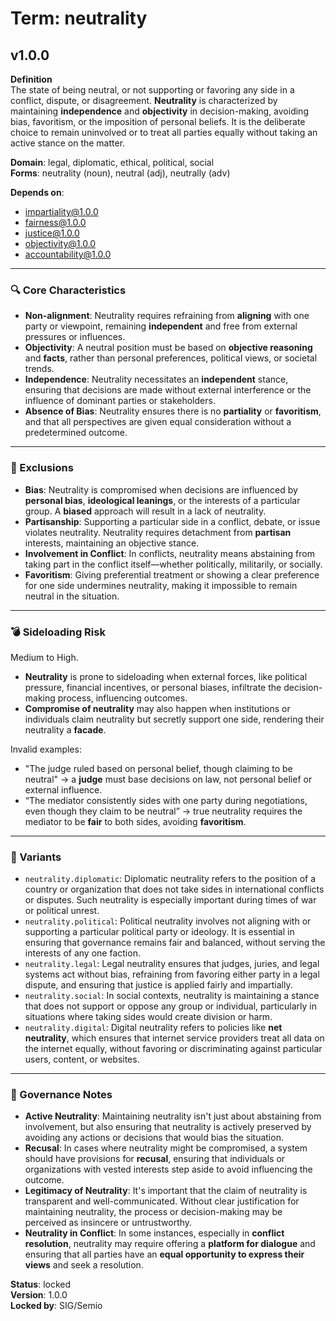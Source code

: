 # Term: neutrality

## v1.0.0

**Definition**  
The state of being neutral, or not supporting or favoring any side in a conflict, dispute, or disagreement. **Neutrality** is characterized by maintaining **independence** and **objectivity** in decision-making, avoiding bias, favoritism, or the imposition of personal beliefs. It is the deliberate choice to remain uninvolved or to treat all parties equally without taking an active stance on the matter.

**Domain**: legal, diplomatic, ethical, political, social  
**Forms**: neutrality (noun), neutral (adj), neutrally (adv)

**Depends on**:  
- impartiality@1.0.0  
- fairness@1.0.0  
- justice@1.0.0  
- objectivity@1.0.0  
- accountability@1.0.0  

---

### 🔍 Core Characteristics

- **Non-alignment**: Neutrality requires refraining from **aligning** with one party or viewpoint, remaining **independent** and free from external pressures or influences.
- **Objectivity**: A neutral position must be based on **objective reasoning** and **facts**, rather than personal preferences, political views, or societal trends.
- **Independence**: Neutrality necessitates an **independent** stance, ensuring that decisions are made without external interference or the influence of dominant parties or stakeholders.
- **Absence of Bias**: Neutrality ensures there is no **partiality** or **favoritism**, and that all perspectives are given equal consideration without a predetermined outcome.

---

### 🚧 Exclusions

- **Bias**: Neutrality is compromised when decisions are influenced by **personal bias**, **ideological leanings**, or the interests of a particular group. A **biased** approach will result in a lack of neutrality.
- **Partisanship**: Supporting a particular side in a conflict, debate, or issue violates neutrality. Neutrality requires detachment from **partisan** interests, maintaining an objective stance.
- **Involvement in Conflict**: In conflicts, neutrality means abstaining from taking part in the conflict itself—whether politically, militarily, or socially.
- **Favoritism**: Giving preferential treatment or showing a clear preference for one side undermines neutrality, making it impossible to remain neutral in the situation.

---

### 💣 Sideloading Risk

Medium to High.  
- **Neutrality** is prone to sideloading when external forces, like political pressure, financial incentives, or personal biases, infiltrate the decision-making process, influencing outcomes.
- **Compromise of neutrality** may also happen when institutions or individuals claim neutrality but secretly support one side, rendering their neutrality a **facade**.

Invalid examples:
- "The judge ruled based on personal belief, though claiming to be neutral" → a **judge** must base decisions on law, not personal belief or external influence.
- “The mediator consistently sides with one party during negotiations, even though they claim to be neutral” → true neutrality requires the mediator to be **fair** to both sides, avoiding **favoritism**.

---

### 🔁 Variants

- `neutrality.diplomatic`: Diplomatic neutrality refers to the position of a country or organization that does not take sides in international conflicts or disputes. Such neutrality is especially important during times of war or political unrest.
- `neutrality.political`: Political neutrality involves not aligning with or supporting a particular political party or ideology. It is essential in ensuring that governance remains fair and balanced, without serving the interests of any one faction.
- `neutrality.legal`: Legal neutrality ensures that judges, juries, and legal systems act without bias, refraining from favoring either party in a legal dispute, and ensuring that justice is applied fairly and impartially.
- `neutrality.social`: In social contexts, neutrality is maintaining a stance that does not support or oppose any group or individual, particularly in situations where taking sides would create division or harm.
- `neutrality.digital`: Digital neutrality refers to policies like **net neutrality**, which ensures that internet service providers treat all data on the internet equally, without favoring or discriminating against particular users, content, or websites.

---

### 🔐 Governance Notes

- **Active Neutrality**: Maintaining neutrality isn't just about abstaining from involvement, but also ensuring that neutrality is actively preserved by avoiding any actions or decisions that would bias the situation.
- **Recusal**: In cases where neutrality might be compromised, a system should have provisions for **recusal**, ensuring that individuals or organizations with vested interests step aside to avoid influencing the outcome.
- **Legitimacy of Neutrality**: It's important that the claim of neutrality is transparent and well-communicated. Without clear justification for maintaining neutrality, the process or decision-making may be perceived as insincere or untrustworthy.
- **Neutrality in Conflict**: In some instances, especially in **conflict resolution**, neutrality may require offering a **platform for dialogue** and ensuring that all parties have an **equal opportunity to express their views** and seek a resolution.

**Status**: locked  
**Version**: 1.0.0  
**Locked by**: SIG/Semio
